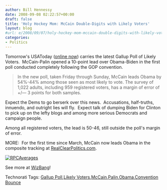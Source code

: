 ```yaml
---
author: Bill Hennessy
date: 2008-09-08 02:22:57+00:00
draft: false
title: 'Holy Hockey Mom: McCain Double-Digits with Likely Voters'
layout: blog
#url: e/2008/09/07/holy-hockey-mom-mccain-double-digits-with-likely-voters/
categories:
- Politics
---
```


Tomorrow's USAToday ([online now](https://www.usatoday.com/news/politics/election2008/2008-09-07-poll_N.htm)) carries the latest Gallup Poll of Likely Voters.  McCain-Palin opened a 10-point lead over Obama-Biden in the first poll conducted completely following the GOP convention.


> In the new poll, taken Friday through Sunday, McCain leads Obama by 54%-44% among those seen as most likely to vote. The survey of 1,022 adults, including 959 registered voters, has a margin of error of +/— 3 points for both samples.


Expect the Dems to go berserk over this news.  Accusations, half-truths, innuendo, and outright lies will fly.  Expect talk of dumping Biden for Clinton to pick up on the lefty blogs and among more serious Democrats and campaign people.

Among all registered voters, the lead is 50-46, still outside the poll's margin of error.

MORE:  For the first time since March, McCain now leads Obama in the composite tracking at [RealClearPolitics.com](https://www.realclearpolitics.com/epolls/2008/president/us/general_election_mccain_vs_obama-225.html). 

[![RPCAverages](https://hennessysview.com/wp-content/uploads/2008/09/rpcaverages.jpg)
](https://www.realclearpolitics.com/epolls/2008/president/us/general_election_mccain_vs_obama-225.html)

See more at [WizBang](https://wizbangblog.com/content/2008/09/07/usa-todaygallup-mccain-leads-obama-54-44-among-likely-voters.php)!


Technorati Tags: [Gallup Poll](https://technorati.com/tags/Gallup%20Poll),[Likely Voters](https://technorati.com/tags/Likely%20Voters),[McCain](https://technorati.com/tags/McCain),[Palin](https://technorati.com/tags/Palin),[Obama](https://technorati.com/tags/Obama),[Convention Bounce](https://technorati.com/tags/Convention%20Bounce)
